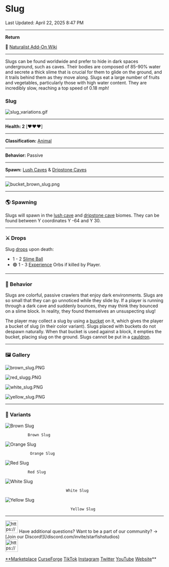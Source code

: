 # Slug

Last Updated: April 22, 2025 8:47 PM

---

**Return**

🐻 [Naturalist Add-On Wiki](/www.notion.so/1a7a9a61c3f1800c8e32e893d6e7f430?pvs=21)

---

Slugs can be found worldwide and prefer to hide in dark spaces underground, such as caves. Their bodies are composed of 85-90% water and secrete a thick slime that is crucial for them to glide on the ground, and it trails behind them as they move along. Slugs eat a large number of fruits and vegetables, particularly those with high water content. They are incredibly slow, reaching a top speed  of 0.18 mph!

<aside>

### **Slug**

![slug_variations.gif](slug_variations.gif)

---

**Health: 2** [♥️♥️♥️]

---

**Classification:** [Animal](/minecraft.fandom.com/wiki/Animal)

---

**Behavior:** Passive

---

**Spawn:** [Lush Caves](/minecraft.wiki/w/Lush_Caves) & [Dripstone Caves](/minecraft.wiki/w/Dripstone_Caves)

---

![bucket_brown_slug.png](bucket_brown_slug.png)

</aside>

---

### 🌎 Spawning

Slugs will spawn in the [lush cave](/minecraft.wiki/w/Lush_Caves) and [dripstone cave](/minecraft.wiki/w/Dripstone_Caves) biomes. They can be found between Y coordinates Y -64 and Y 30.

---

### ⚔️ Drops

Slug [drops](/minecraft.fandom.com/wiki/Drops) upon death:

- 1 - 2 [Slime Ball](/minecraft.wiki/w/Slimeball)
- 🟢 1 - 3 [Experience](/minecraft.fandom.com/wiki/Experience) Orbs if killed by Player.

---

### 🧠 Behavior

Slugs are colorful, passive crawlers that enjoy dark environments. Slugs are so small that they can go unnoticed while they slide by. If a player is running through a dark cave and suddenly bounces, they may think they bounced on a slime block. In reality, they found themselves an unsuspecting slug!

The player may collect a slug by using a [bucket](/minecraft.fandom.com/wiki/Bucket) on it, which gives the player a bucket of slug (in their color variant). Slugs placed with buckets do not despawn naturally. When that bucket is used against a block, it empties the bucket, placing slug on the ground. Slugs cannot be put in a [cauldron](/minecraft.fandom.com/wiki/Cauldron).

---

### 🖼️ Gallery

![brown_slug.PNG](brown_slug.png)

![red_slugg.PNG](red_slugg.png)

![white_slug.PNG](white_slug.png)

![yellow_slug.PNG](yellow_slug.png)

---

### 🎨 Variants

![              Brown Slug](brown_slug.gif)

              Brown Slug

![               Orange Slug](orange_slug.gif)

               Orange Slug

![              Red Slug](red_slug.gif)

              Red Slug

![                               White Slug](slug.gif)

                               White Slug

![                                 Yellow Slug](yellow_slug.gif)

                                 Yellow Slug

---

<aside>
<img src="https://www.notion.so/icons/headset_red.svg" alt="https://www.notion.so/icons/headset_red.svg" width="40px" /> Have additional questions? Want to be a part of our community? → [Join our Discord!](/discord.com/invite/starfishstudios)

</aside>

<aside>
<img src="https://www.notion.so/icons/star_red.svg" alt="https://www.notion.so/icons/star_red.svg" width="40px" />

[**Marketplace](/www.minecraft.net/en-us/marketplace/creator?name=Starfish%20Studios)      [CurseForge](/www.curseforge.com/members/starfish_studios/projects)      [TikTok](/www.tiktok.com/@starfishstudios)      [Instagram](/www.instagram.com/starfishstudiosinc/)      [Twitter](/twitter.com/starfishstudios)      [YouTube](/www.youtube.com/@starfishstudios)      [Website](/starfish-studios.com/)**

</aside>
